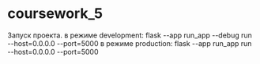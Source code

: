 # coursework_5

Запуск проекта.
в режиме development: 
flask --app run_app --debug run --host=0.0.0.0 --port=5000 
в режиме production: 
flask --app run_app run --host=0.0.0.0 --port=5000 
